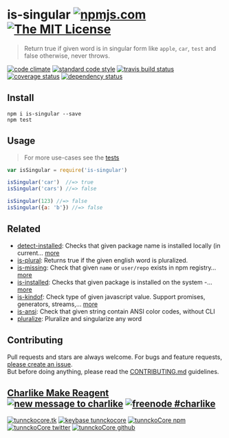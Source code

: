 # is-singular [![npmjs.com][npmjs-img]][npmjs-url] [![The MIT License][license-img]][license-url] 

> Return true if given word is in singular form like `apple`, `car`, `test` and false otherwise, never throws.

[![code climate][codeclimate-img]][codeclimate-url] [![standard code style][standard-img]][standard-url] [![travis build status][travis-img]][travis-url] [![coverage status][coveralls-img]][coveralls-url] [![dependency status][david-img]][david-url]


## Install
```
npm i is-singular --save
npm test
```


## Usage
> For more use-cases see the [tests](./test.js)

```js
var isSingular = require('is-singular')

isSingular('car')  //=> true
isSingular('cars') //=> false

isSingular(123) //=> false
isSingular({a: 'b'}) //=> false
```


## Related
- [detect-installed](https://github.com/tunnckoCore/detect-installed): Checks that given package name is installed locally (in current… [more](https://github.com/tunnckoCore/detect-installed)
- [is-plural](https://github.com/jonschlinkert/is-plural): Returns true if the given english word is pluralized.
- [is-missing](https://github.com/tunnckocore/is-missing): Check that given `name` or `user/repo` exists in npm registry… [more](https://github.com/tunnckocore/is-missing)
- [is-installed](https://github.com/tunnckoCore/is-installed): Checks that given package is installed on the system -… [more](https://github.com/tunnckoCore/is-installed)
- [is-kindof](https://github.com/tunnckocore/is-kindof): Check type of given javascript value. Support promises, generators, streams,… [more](https://github.com/tunnckocore/is-kindof)
- [is-ansi](https://github.com/tunnckocore/is-ansi): Check that given string contain ANSI color codes, without CLI
- [pluralize](https://github.com/blakeembrey/pluralize): Pluralize and singularize any word


## Contributing
Pull requests and stars are always welcome. For bugs and feature requests, [please create an issue](https://github.com/tunnckoCore/is-singular/issues/new).  
But before doing anything, please read the [CONTRIBUTING.md](./CONTRIBUTING.md) guidelines.


## [Charlike Make Reagent](http://j.mp/1stW47C) [![new message to charlike][new-message-img]][new-message-url] [![freenode #charlike][freenode-img]][freenode-url]

[![tunnckocore.tk][author-www-img]][author-www-url] [![keybase tunnckocore][keybase-img]][keybase-url] [![tunnckoCore npm][author-npm-img]][author-npm-url] [![tunnckoCore twitter][author-twitter-img]][author-twitter-url] [![tunnckoCore github][author-github-img]][author-github-url]


[npmjs-url]: https://www.npmjs.com/package/is-singular
[npmjs-img]: https://img.shields.io/npm/v/is-singular.svg?label=is-singular

[license-url]: https://github.com/tunnckoCore/is-singular/blob/master/LICENSE.md
[license-img]: https://img.shields.io/badge/license-MIT-blue.svg


[codeclimate-url]: https://codeclimate.com/github/tunnckoCore/is-singular
[codeclimate-img]: https://img.shields.io/codeclimate/github/tunnckoCore/is-singular.svg

[travis-url]: https://travis-ci.org/tunnckoCore/is-singular
[travis-img]: https://img.shields.io/travis/tunnckoCore/is-singular.svg

[coveralls-url]: https://coveralls.io/r/tunnckoCore/is-singular
[coveralls-img]: https://img.shields.io/coveralls/tunnckoCore/is-singular.svg

[david-url]: https://david-dm.org/tunnckoCore/is-singular
[david-img]: https://img.shields.io/david/tunnckoCore/is-singular.svg

[standard-url]: https://github.com/feross/standard
[standard-img]: https://img.shields.io/badge/code%20style-standard-brightgreen.svg


[author-www-url]: http://www.tunnckocore.tk
[author-www-img]: https://img.shields.io/badge/www-tunnckocore.tk-fe7d37.svg

[keybase-url]: https://keybase.io/tunnckocore
[keybase-img]: https://img.shields.io/badge/keybase-tunnckocore-8a7967.svg

[author-npm-url]: https://www.npmjs.com/~tunnckocore
[author-npm-img]: https://img.shields.io/badge/npm-~tunnckocore-cb3837.svg

[author-twitter-url]: https://twitter.com/tunnckoCore
[author-twitter-img]: https://img.shields.io/badge/twitter-@tunnckoCore-55acee.svg

[author-github-url]: https://github.com/tunnckoCore
[author-github-img]: https://img.shields.io/badge/github-@tunnckoCore-4183c4.svg

[freenode-url]: http://webchat.freenode.net/?channels=charlike
[freenode-img]: https://img.shields.io/badge/freenode-%23charlike-5654a4.svg

[new-message-url]: https://github.com/tunnckoCore/messages
[new-message-img]: https://img.shields.io/badge/send%20me-message-green.svg
